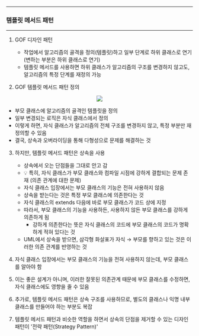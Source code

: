 -----
### 템플릿 메서드 패턴
-----
1. GOF 디자인 패턴
   - 작업에서 알고리즘의 골격을 정의(템플릿)하고 일부 단계로 하위 클래스로 연기(변하는 부분은 하위 클래스로 연기)
   - 템플릿 메서드를 사용하면 하위 클래스가 알고리즘의 구조를 변경하지 않고도, 알고리즘의 특정 단계를 재정의 가능

2. GOF 템플릿 메서드 패턴 정의
<div align="center">
<img src="https://github.com/user-attachments/assets/d72cca88-0eb8-408f-83c4-3fe96d86a9fd">
</div>

  - 부모 클래스에 알고리즘의 골격인 템플릿을 정의
  - 일부 변경되는 로직은 자식 클래스에서 정의
  - 이렇게 하면, 자식 클래스가 알고리즘의 전체 구조를 변경하지 않고, 특정 부분만 재정의할 수 있음
  - 결국, 상속과 오버라이딩을 통해 다형성으로 문제를 해결하는 것

3. 하지만, 템플릿 메서드 패턴은 상속을 사용
   - 상속에서 오는 단점들을 그대로 안고 감
   - 💡 특히, 자식 클래스가 부모 클래스와 컴파일 시점에 강하게 결합되는 문제 존재 (의존 관계에 대한 문제)
   - 자식 클래스 입장에서는 부모 클래스의 기능은 전혀 사용하지 않음
   - 상속을 받는다는 것은 특정 부모 클래스에 의존한다는 것
   - 자식 클래스의 extends 다음에 바로 부모 클래스가 코드 상에 지정
   - 따라서, 부모 클래스의 기능을 사용하든, 사용하지 않든 부모 클래스를 강하게 의존하게 됨
     + 강하게 의존한다는 뜻은 자식 클래스의 코드에 부모 클래스의 코드가 명확하게 적혀 있다는 것
   - UML에서 상속을 받으면, 삼각형 화살표가 자식 → 부모를 향하고 있는 것은 이러한 의존 관계를 반영하는 것

4. 자식 클래스 입장에서는 부모 클래스의 기능을 전혀 사용하지 않는데, 부모 클래스를 알아야 함
5. 이는 좋은 설계가 아니며, 이러한 잘못된 의존관계 때문에 부모 클래스를 수정하면, 자식 클래스에도 영향을 줄 수 있음
6. 추가로, 템플릿 메서드 패턴은 상속 구조를 사용하므로, 별도의 클래스나 익명 내부 클래스를 만들어야 하는 부분도 복잡
7. 템플릿 메서드 패턴과 비슷한 역할을 하면서 상속의 단점을 제거할 수 있는 디자인 패턴이 '전략 패턴(Strategy Pattern)'
